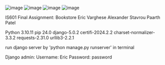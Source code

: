 ![image](https://github.com/user-attachments/assets/61ba320f-1709-4fe5-8c9f-cfd15b0b6cc6)
![image](https://github.com/user-attachments/assets/b1783c6d-426d-4260-af94-51a7c8238383)
![image](https://github.com/user-attachments/assets/3bb799dc-774d-4982-be86-8265cf883aed)
![image](https://github.com/user-attachments/assets/f5eedd1e-6ae6-4cac-a2ac-2d7a7e5971bd)


IS601 Final Assignment: Bookstore
Eric Varghese
Alexander Stavrou
Paarth Patel

Python 3.10.11
pip 24.0
django-5.0.2
certifi-2024.2.2 
charset-normalizer-3.3.2 
requests-2.31.0 
urllib3-2.2.1

run django server by 'python manage.py runserver' in terminal

Django admin:
Username: Eric
Password: password
